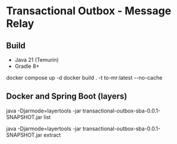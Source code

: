 # Transactional Outbox - Message Relay

## Build
- Java 21 (Temurin)
- Gradle 8+

docker compose up -d
docker build . -t to-mr:latest --no-cache


## Docker and Spring Boot (layers)

java -Djarmode=layertools -jar transactional-outbox-sba-0.0.1-SNAPSHOT.jar list

java -Djarmode=layertools -jar transactional-outbox-sba-0.0.1-SNAPSHOT.jar extract
